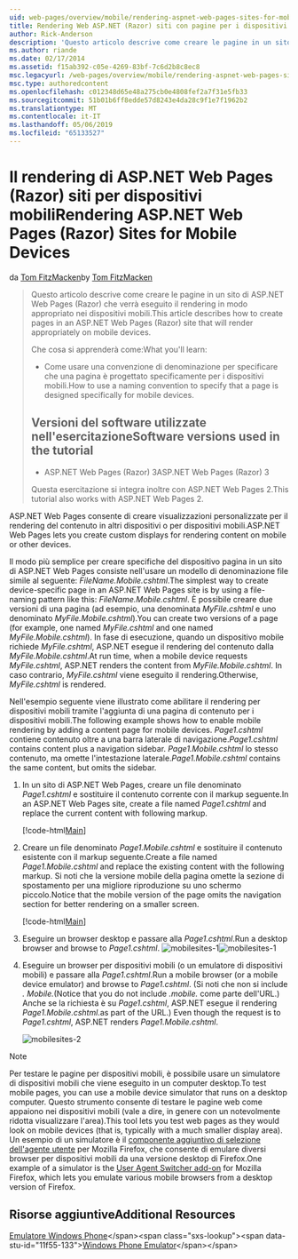 ```yaml
---
uid: web-pages/overview/mobile/rendering-aspnet-web-pages-sites-for-mobile-devices
title: Rendering Web ASP.NET (Razor) siti con pagine per i dispositivi mobili | Microsoft Docs
author: Rick-Anderson
description: 'Questo articolo descrive come creare le pagine in un sito di ASP.NET Web Pages (Razor) che verrà eseguito il rendering in modo appropriato nei dispositivi mobili. Che cosa si apprenderà come: Come è...'
ms.author: riande
ms.date: 02/17/2014
ms.assetid: f15ab392-c05e-4269-83bf-7c6d2b8c8ec8
msc.legacyurl: /web-pages/overview/mobile/rendering-aspnet-web-pages-sites-for-mobile-devices
msc.type: authoredcontent
ms.openlocfilehash: c012348d65e48a275cb0e4808fef2a7f31e5fb33
ms.sourcegitcommit: 51b01b6ff8edde57d8243e4da28c9f1e7f1962b2
ms.translationtype: MT
ms.contentlocale: it-IT
ms.lasthandoff: 05/06/2019
ms.locfileid: "65133527"
---
```

# <a name="rendering-aspnet-web-pages-razor-sites-for-mobile-devices"></a><span data-ttu-id="11f55-104">Il rendering di ASP.NET Web Pages (Razor) siti per dispositivi mobili</span><span class="sxs-lookup"><span data-stu-id="11f55-104">Rendering ASP.NET Web Pages (Razor) Sites for Mobile Devices</span></span>

<span data-ttu-id="11f55-105">da [Tom FitzMacken](https://github.com/tfitzmac)</span><span class="sxs-lookup"><span data-stu-id="11f55-105">by [Tom FitzMacken](https://github.com/tfitzmac)</span></span>

> <span data-ttu-id="11f55-106">Questo articolo descrive come creare le pagine in un sito di ASP.NET Web Pages (Razor) che verrà eseguito il rendering in modo appropriato nei dispositivi mobili.</span><span class="sxs-lookup"><span data-stu-id="11f55-106">This article describes how to create pages in an ASP.NET Web Pages (Razor) site that will render appropriately on mobile devices.</span></span>
> 
> <span data-ttu-id="11f55-107">Che cosa si apprenderà come:</span><span class="sxs-lookup"><span data-stu-id="11f55-107">What you'll learn:</span></span>
> 
> - <span data-ttu-id="11f55-108">Come usare una convenzione di denominazione per specificare che una pagina è progettato specificamente per i dispositivi mobili.</span><span class="sxs-lookup"><span data-stu-id="11f55-108">How to use a naming convention to specify that a page is designed specifically for mobile devices.</span></span>
>   
> 
> ## <a name="software-versions-used-in-the-tutorial"></a><span data-ttu-id="11f55-109">Versioni del software utilizzate nell'esercitazione</span><span class="sxs-lookup"><span data-stu-id="11f55-109">Software versions used in the tutorial</span></span>
> 
> 
> - <span data-ttu-id="11f55-110">ASP.NET Web Pages (Razor) 3</span><span class="sxs-lookup"><span data-stu-id="11f55-110">ASP.NET Web Pages (Razor) 3</span></span>
>   
> 
> <span data-ttu-id="11f55-111">Questa esercitazione si integra inoltre con ASP.NET Web Pages 2.</span><span class="sxs-lookup"><span data-stu-id="11f55-111">This tutorial also works with ASP.NET Web Pages 2.</span></span>

<span data-ttu-id="11f55-112">ASP.NET Web Pages consente di creare visualizzazioni personalizzate per il rendering del contenuto in altri dispositivi o per dispositivi mobili.</span><span class="sxs-lookup"><span data-stu-id="11f55-112">ASP.NET Web Pages lets you create custom displays for rendering content on mobile or other devices.</span></span>

<span data-ttu-id="11f55-113">Il modo più semplice per creare specifiche del dispositivo pagina in un sito di ASP.NET Web Pages consiste nell'usare un modello di denominazione file simile al seguente: *FileName.Mobile.cshtml*.</span><span class="sxs-lookup"><span data-stu-id="11f55-113">The simplest way to create device-specific page in an ASP.NET Web Pages site is by using a file-naming pattern like this: *FileName.Mobile.cshtml*.</span></span> <span data-ttu-id="11f55-114">È possibile creare due versioni di una pagina (ad esempio, una denominata *MyFile.cshtml* e uno denominato *MyFile.Mobile.cshtml*).</span><span class="sxs-lookup"><span data-stu-id="11f55-114">You can create two versions of a page (for example, one named *MyFile.cshtml* and one named *MyFile.Mobile.cshtml*).</span></span> <span data-ttu-id="11f55-115">In fase di esecuzione, quando un dispositivo mobile richiede *MyFile.cshtml*, ASP.NET esegue il rendering del contenuto dalla *MyFile.Mobile.cshtml*.</span><span class="sxs-lookup"><span data-stu-id="11f55-115">At run time, when a mobile device requests *MyFile.cshtml*, ASP.NET renders the content from *MyFile.Mobile.cshtml*.</span></span> <span data-ttu-id="11f55-116">In caso contrario, *MyFile.cshtml* viene eseguito il rendering.</span><span class="sxs-lookup"><span data-stu-id="11f55-116">Otherwise, *MyFile.cshtml* is rendered.</span></span>

<span data-ttu-id="11f55-117">Nell'esempio seguente viene illustrato come abilitare il rendering per dispositivi mobili tramite l'aggiunta di una pagina di contenuto per i dispositivi mobili.</span><span class="sxs-lookup"><span data-stu-id="11f55-117">The following example shows how to enable mobile rendering by adding a content page for mobile devices.</span></span> <span data-ttu-id="11f55-118">*Page1.cshtml* contiene contenuto oltre a una barra laterale di navigazione.</span><span class="sxs-lookup"><span data-stu-id="11f55-118">*Page1.cshtml* contains content plus a navigation sidebar.</span></span> <span data-ttu-id="11f55-119">*Page1.Mobile.cshtml* lo stesso contenuto, ma omette l'intestazione laterale.</span><span class="sxs-lookup"><span data-stu-id="11f55-119">*Page1.Mobile.cshtml* contains the same content, but omits the sidebar.</span></span>

1. <span data-ttu-id="11f55-120">In un sito di ASP.NET Web Pages, creare un file denominato *Page1.cshtml* e sostituire il contenuto corrente con il markup seguente.</span><span class="sxs-lookup"><span data-stu-id="11f55-120">In an ASP.NET Web Pages site, create a file named *Page1.cshtml* and replace the current content with following markup.</span></span>

    [!code-html[Main](rendering-aspnet-web-pages-sites-for-mobile-devices/samples/sample1.html)]
2. <span data-ttu-id="11f55-121">Creare un file denominato *Page1.Mobile.cshtml* e sostituire il contenuto esistente con il markup seguente.</span><span class="sxs-lookup"><span data-stu-id="11f55-121">Create a file named *Page1.Mobile.cshtml* and replace the existing content with the following markup.</span></span> <span data-ttu-id="11f55-122">Si noti che la versione mobile della pagina omette la sezione di spostamento per una migliore riproduzione su uno schermo piccolo.</span><span class="sxs-lookup"><span data-stu-id="11f55-122">Notice that the mobile version of the page omits the navigation section for better rendering on a smaller screen.</span></span>

    [!code-html[Main](rendering-aspnet-web-pages-sites-for-mobile-devices/samples/sample2.html)]
3. <span data-ttu-id="11f55-123">Eseguire un browser desktop e passare alla *Page1.cshtml*.</span><span class="sxs-lookup"><span data-stu-id="11f55-123">Run a desktop browser and browse to *Page1.cshtml*.</span></span> <span data-ttu-id="11f55-124">![mobilesites-1](rendering-aspnet-web-pages-sites-for-mobile-devices/_static/image1.png)</span><span class="sxs-lookup"><span data-stu-id="11f55-124">![mobilesites-1](rendering-aspnet-web-pages-sites-for-mobile-devices/_static/image1.png)</span></span>
4. <span data-ttu-id="11f55-125">Eseguire un browser per dispositivi mobili (o un emulatore di dispositivi mobili) e passare alla *Page1.cshtml*.</span><span class="sxs-lookup"><span data-stu-id="11f55-125">Run a mobile browser (or a mobile device emulator) and browse to *Page1.cshtml*.</span></span> <span data-ttu-id="11f55-126">(Si noti che non si include *. Mobile.*</span><span class="sxs-lookup"><span data-stu-id="11f55-126">(Notice that you do not include *.mobile.*</span></span> <span data-ttu-id="11f55-127">come parte dell'URL.) Anche se la richiesta è su *Page1.cshtml*, ASP.NET esegue il rendering *Page1.Mobile.cshtml*.</span><span class="sxs-lookup"><span data-stu-id="11f55-127">as part of the URL.) Even though the request is to *Page1.cshtml*, ASP.NET renders *Page1.Mobile.cshtml*.</span></span>

    ![mobilesites-2](rendering-aspnet-web-pages-sites-for-mobile-devices/_static/image2.png)

> [!NOTE]
> <span data-ttu-id="11f55-129">Per testare le pagine per dispositivi mobili, è possibile usare un simulatore di dispositivi mobili che viene eseguito in un computer desktop.</span><span class="sxs-lookup"><span data-stu-id="11f55-129">To test mobile pages, you can use a mobile device simulator that runs on a desktop computer.</span></span> <span data-ttu-id="11f55-130">Questo strumento consente di testare le pagine web come appaiono nei dispositivi mobili (vale a dire, in genere con un notevolmente ridotta visualizzare l'area).</span><span class="sxs-lookup"><span data-stu-id="11f55-130">This tool lets you test web pages as they would look on mobile devices (that is, typically with a much smaller display area).</span></span> <span data-ttu-id="11f55-131">Un esempio di un simulatore è il [componente aggiuntivo di selezione dell'agente utente](http://addons.mozilla.org/firefox/addon/user-agent-switcher/) per Mozilla Firefox, che consente di emulare diversi browser per dispositivi mobili da una versione desktop di Firefox.</span><span class="sxs-lookup"><span data-stu-id="11f55-131">One example of a simulator is the [User Agent Switcher add-on](http://addons.mozilla.org/firefox/addon/user-agent-switcher/) for Mozilla Firefox, which lets you emulate various mobile browsers from a desktop version of Firefox.</span></span>

<a id="Additional_Resources"></a>
## <a name="additional-resources"></a><span data-ttu-id="11f55-132">Risorse aggiuntive</span><span class="sxs-lookup"><span data-stu-id="11f55-132">Additional Resources</span></span>

<span data-ttu-id="11f55-133">[Emulatore Windows Phone](https://msdn.microsoft.com/library/ff402563(v=VS.92).aspx)</span><span class="sxs-lookup"><span data-stu-id="11f55-133">[Windows Phone Emulator](https://msdn.microsoft.com/library/ff402563(v=VS.92).aspx)</span></span>
